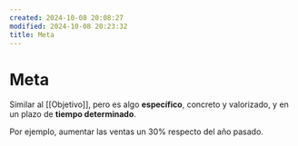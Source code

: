 ```yaml
---
created: 2024-10-08 20:08:27
modified: 2024-10-08 20:23:32
title: Meta
---
```


# Meta

Similar al [[Objetivo]], pero es algo **específico**, concreto y valorizado, y en un plazo de **tiempo determinado**.

Por ejemplo, aumentar las ventas un 30% respecto del año pasado.

